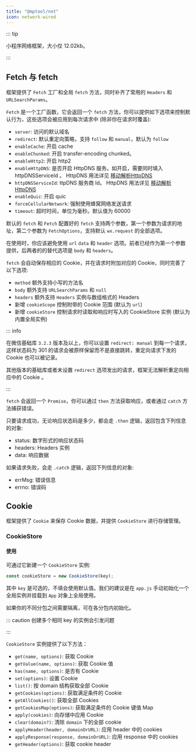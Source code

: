 ```yaml
---
title: "@mptool/net"
icon: network-wired
---
```


::: tip

小程序网络框架，大小仅 12.02kb。

:::

## Fetch 与 fetch

框架提供了 `Fetch` 工厂和全局 `fetch` 方法，同时补齐了常用的 `Headers` 和 `URLSearchParams`。

`Fetch` 是一个工厂函数，它会返回一个 `fetch` 方法，你可以提供如下选项来控制默认行为，这些选项会被应用到每次请求中 (除非你在请求时覆盖):

- `server`: 访问的默认域名
- `redirect`: 默认重定向策略，支持 `follow` 和 `manual`，默认为 `follow`
- `enableCache`: 开启 cache
- `enableChunked`: 开启 transfer-encoding chunked。
- `enableHttp2`: 开启 http2
- `enableHttpDNS`: 是否开启 HttpDNS 服务。如开启，需要同时填入 httpDNSServiceId 。 HttpDNS 用法详见 [移动解析HttpDNS](https://developers.weixin.qq.com/miniprogram/dev/framework/ability/HTTPDNS.html)
- `httpDNSServiceId`: ttpDNS 服务商 Id。 HttpDNS 用法详见 [移动解析HttpDNS](https://developers.weixin.qq.com/miniprogram/dev/framework/ability/HTTPDNS.html)
- `enableQuic`: 开启 quic
- `forceCellularNetwork`: 强制使用蜂窝网络发送请求
- `timeout`: 超时时间，单位为毫秒。默认值为 60000

默认的 `fetch` 和 `Fetch` 配置好的 `fetch` 支持两个参数，第一个参数为请求的地址，第二个参数为 `FetchOptions`，支持默认 `wx.request` 的全部选项。

在使用时，你应该避免使用 `url` `data` 和 `header` 选项。前者已经作为第一个参数提供，后两者的的替代选项是 `body` 和 `headers`。

`fetch` 会自动保存相应的 Cookie，并在请求时附加对应的 Cookie，同时完善了以下选项:

- `method` 额外支持小写的方法名
- `body` 额外支持 `URLSearchParams` 和 `null`
- `headers` 额外支持 `Headers` 实例与数组格式的 Headers
- 新增 `cookieScope` 控制附带的 Cookie 范围 (默认为 `url`)
- 新增 `cookieStore` 控制请求时读取和响应时写入的 CookieStore 实例 (默认为内置全局实例)

::: info

在微信基础库 `3.2.3` 版本及以上，你可以设置 `redirect: manual` 到每一个请求，这样状态码为 301 的请求会被原样保留而不是直接跳转，重定向请求下发的 Cookie 也可以被记录。

其他版本的基础库或者未设置 `redirect` 选项发出的请求，框架无法解析重定向相应中的 Cookie 。

:::

`fetch` 会返回一个 `Promise`，你可以通过 `then` 方法获取响应，或者通过 `catch` 方法捕获错误。

只要请求成功，无论响应状态码是多少，都会走 `.then` 逻辑，返回包含下列信息的对象:

- status: 数字形式的响应状态码
- headers: Headers 实例
- data: 响应数据

如果请求失败，会走 `.catch` 逻辑，返回下列信息的对象:

- errMsg: 错误信息
- errno: 错误码

## Cookie

框架提供了 `Cookie` 来保存 Cookie 数据，并提供 `CookieStore` 进行存储管理。

### CookieStore

#### 使用

可通过它新建一个 `CookieStore` 实例:

```ts
const cookieStore = new CookieStore(key);
```

其中 `key` 是可选的，不填会使用默认值。我们的建议是在 `app.js` 手动初始化一个全局实例并挂载到 `App` 对象上全局使用。

如果你的不同分包之间需要隔离，可在各分包内初始化。

::: caution 创建多个相同 key 的实例会引发问题

:::

`CookieStore` 实例提供了以下方法：

- `get(name, options)`: 获取 Cookie
- `getValue(name, options)`: 获取 Cookie 值
- `has(name, options)`: 是否有 Cookie
- `set(options)`: 设置 Cookie
- `list()`: 按 domain 结构获取全部 Cookie
- `getCookies(options)`: 获取满足条件的 Cookie
- `getAllCookies()`: 获取全部 Cookies
- `getCookiesMap(options)`: 获取满足条件的 Cookie 键值 Map
- `apply(cookies)`: 向存储中应用 Cookie
- `clear(domain?)`: 清除 `domain` 下的全部 cookie
- `applyHeader(header, domainOrURL)`: 应用 header 中的 cookies
- `applyResponse(response, domainOrURL)`: 应用 response 中的 cookies
- `getHeader(options)`: 获取 cookie header
